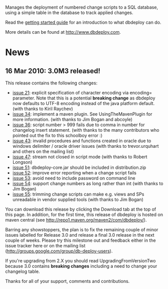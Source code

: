 Manages the deployment of numbered change scripts to a SQL database, using a simple table in the database to track applied changes.

Read the [getting started guide](GettingStarted.md) for an introduction to what dbdeploy can do.

More details can be found at http://www.dbdeploy.com.

# News #

## 16 Mar 2010: 3.0M3 released! ##

This release contains the following changes:

  * [issue 21](https://code.google.com/p/dbdeploy/issues/detail?id=21): explicit specification of character encoding via encoding= parameter. Note that this is a potential **breaking change** as dbdeploy now defaults to UTF-8 encoding instead of the java platform default. (with thanks to Kiril Raychev)
  * [issue 34](https://code.google.com/p/dbdeploy/issues/detail?id=34): implement a maven plugin. See UsingTheMavenPlugin for more information. (with thanks to Jim Bogan and abcoyle)
  * [issue 36](https://code.google.com/p/dbdeploy/issues/detail?id=36): script number > 999 fails due to comma in number for changelog insert statement. (with thanks to the many contributors who pointed out the fix to this schoolboy error :)
  * [issue 43](https://code.google.com/p/dbdeploy/issues/detail?id=43): invalid procedures and functions created in oracle due to windows delimiter / oracle driver issues (with thanks to trevor.urquhart and others on the mailing list)
  * [issue 47](https://code.google.com/p/dbdeploy/issues/detail?id=47): stream not closed in script mode (with thanks to Robert Longson)
  * [issue 51](https://code.google.com/p/dbdeploy/issues/detail?id=51): dbdeploy-core.jar should be included in distribution.zip
  * [issue 52](https://code.google.com/p/dbdeploy/issues/detail?id=52): improve error reporting when a change script fails
  * [issue 53](https://code.google.com/p/dbdeploy/issues/detail?id=53): avoid need to include password on command line
  * [issue 54](https://code.google.com/p/dbdeploy/issues/detail?id=54): support change numbers as long rather than int (with thanks to Jim Bogan)
  * [issue 55](https://code.google.com/p/dbdeploy/issues/detail?id=55): trimming change scripts can make e.g. views and SPs unreadable in vendor supplied tools (with thanks to Jim Bogan)

You can download this release by clicking the Download tab at the top of this page. In addition, for the first time, this release of dbdeploy is hosted on maven central (see http://repo1.maven.org/maven2/com/dbdeploy/).

Barring any showstoppers, the plan is to fix the remaining couple of minor issues labelled for Release 3.0 and release a final 3.0 release in the next couple of weeks. Please try this milestone out and feedback either in the issue tracker here or on the mailing list (http://groups.google.com/group/db-deploy-users).

If you're upgrading from 2.X you should read UpgradingFromVersionTwo because 3.0 contains **breaking changes** including a need to change your changelog table.

Thanks for all of your support, comments and contributions.